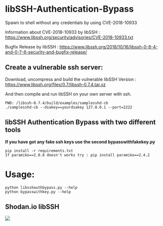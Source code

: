 # libSSH-Authentication-Bypass
Spawn to shell without any credentials by using CVE-2018-10933

Information about CVE-2018-10933 by libSSH : https://www.libssh.org/security/advisories/CVE-2018-10933.txt

Bugfix Release by libSSH : https://www.libssh.org/2018/10/16/libssh-0-8-4-and-0-7-6-security-and-bugfix-release/

## Create a vulnerable ssh server:

Download, uncompress and build the vulnerable libSSH Version : https://www.libssh.org/files/0.7/libssh-0.7.4.tar.xz

And then compile and run libSSH on your own server with ssh.

```
PWD: /libssh-0.7.4/build/examples/samplesshd-cb
./samplesshd-cb --dsakey==yourdsakey 127.0.0.1 --port=2222
```


## libSSH Authentication Bypass with two different tools
**If you have got any fake ssh keys use the second bypasswithfakekey.py**
```
pip install -r requirements.txt
If paramiko==2.0.8 doesn't works try : pip install paramiko==2.4.2
```
# Usage: 
```
python libsshauthbypass.py --help
python bypasswithkey.py --help
```



## Shodan.io libSSH

![](https://i.imgur.com/SWEfcGR.png)

